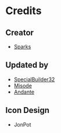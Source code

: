 # Credits

## Creator
- [Sparks](https://twitter.com/SelcouthSparks)

## Updated by
- [SpecialBuilder32](https://twitter.com/SpecialBuilder)
- [Misode](https://twitter.com/misode_)
- [Andante](https://twitter.com/andantett)

## Icon Design
- JonPot
